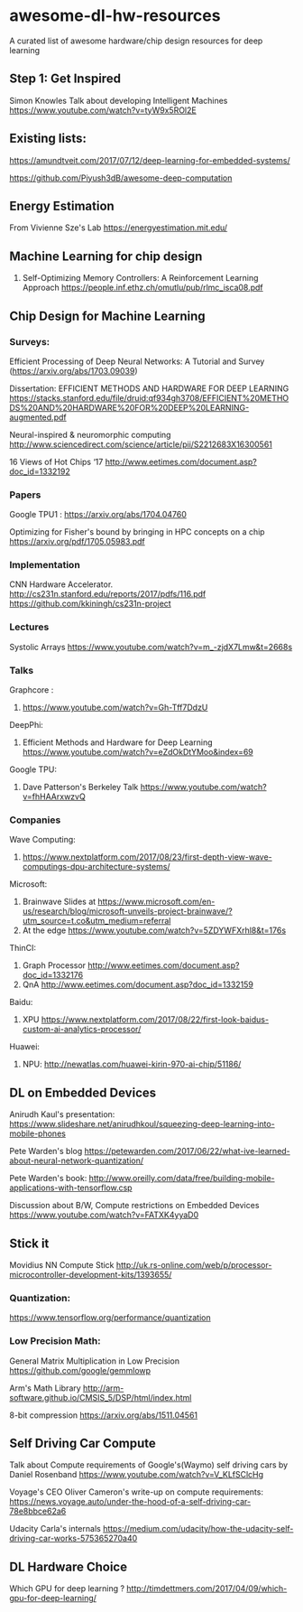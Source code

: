 # awesome-dl-hw-resources
A curated list of awesome hardware/chip design resources for deep learning

## Step 1: Get Inspired

Simon Knowles Talk about developing Intelligent Machines https://www.youtube.com/watch?v=tyW9x5ROl2E

## Existing lists:
https://amundtveit.com/2017/07/12/deep-learning-for-embedded-systems/

https://github.com/Piyush3dB/awesome-deep-computation

## Energy Estimation

From Vivienne Sze's Lab https://energyestimation.mit.edu/

## Machine Learning for chip design

1. Self-Optimizing Memory Controllers: A Reinforcement Learning Approach https://people.inf.ethz.ch/omutlu/pub/rlmc_isca08.pdf

## Chip Design for Machine Learning

### Surveys:

Efficient Processing of Deep Neural Networks: A Tutorial and Survey (https://arxiv.org/abs/1703.09039)

Dissertation: EFFICIENT METHODS AND HARDWARE FOR DEEP LEARNING  https://stacks.stanford.edu/file/druid:qf934gh3708/EFFICIENT%20METHODS%20AND%20HARDWARE%20FOR%20DEEP%20LEARNING-augmented.pdf

Neural-inspired & neuromorphic computing http://www.sciencedirect.com/science/article/pii/S2212683X16300561

16 Views of Hot Chips ‘17 http://www.eetimes.com/document.asp?doc_id=1332192

### Papers
Google TPU1 : https://arxiv.org/abs/1704.04760

Optimizing for Fisher's bound by bringing in HPC concepts on a chip  https://arxiv.org/pdf/1705.05983.pdf

### Implementation
CNN Hardware Accelerator. http://cs231n.stanford.edu/reports/2017/pdfs/116.pdf
https://github.com/kkiningh/cs231n-project

### Lectures
Systolic Arrays https://www.youtube.com/watch?v=m_-zjdX7Lmw&t=2668s

### Talks
Graphcore : 
1. https://www.youtube.com/watch?v=Gh-Tff7DdzU

DeepPhi:
1. Efficient Methods and Hardware for Deep Learning https://www.youtube.com/watch?v=eZdOkDtYMoo&index=69

Google TPU:
1. Dave Patterson's Berkeley Talk https://www.youtube.com/watch?v=fhHAArxwzvQ

### Companies
Wave Computing:
1. https://www.nextplatform.com/2017/08/23/first-depth-view-wave-computings-dpu-architecture-systems/

Microsoft:
1. Brainwave Slides at https://www.microsoft.com/en-us/research/blog/microsoft-unveils-project-brainwave/?utm_source=t.co&utm_medium=referral
2. At the edge https://www.youtube.com/watch?v=5ZDYWFXrhl8&t=176s

ThinCI:
1. Graph Processor http://www.eetimes.com/document.asp?doc_id=1332176
2. QnA http://www.eetimes.com/document.asp?doc_id=1332159

Baidu:
1. XPU https://www.nextplatform.com/2017/08/22/first-look-baidus-custom-ai-analytics-processor/
 
Huawei:
1. NPU: http://newatlas.com/huawei-kirin-970-ai-chip/51186/

## DL on Embedded Devices

Anirudh Kaul's presentation: https://www.slideshare.net/anirudhkoul/squeezing-deep-learning-into-mobile-phones

Pete Warden's blog https://petewarden.com/2017/06/22/what-ive-learned-about-neural-network-quantization/

Pete Warden's book: http://www.oreilly.com/data/free/building-mobile-applications-with-tensorflow.csp

Discussion about B/W, Compute restrictions on Embedded Devices https://www.youtube.com/watch?v=FATXK4yyaD0


## Stick it
Movidius NN Compute Stick http://uk.rs-online.com/web/p/processor-microcontroller-development-kits/1393655/

### Quantization:
https://www.tensorflow.org/performance/quantization

### Low Precision Math:
General Matrix Multiplication in Low Precision https://github.com/google/gemmlowp

Arm's Math Library http://arm-software.github.io/CMSIS_5/DSP/html/index.html

8-bit compression https://arxiv.org/abs/1511.04561

## Self Driving Car Compute
Talk about Compute requirements of Google's(Waymo) self driving cars by Daniel Rosenband
https://www.youtube.com/watch?v=V_KLfSClcHg

Voyage's CEO Oliver Cameron's write-up on compute requirements:
https://news.voyage.auto/under-the-hood-of-a-self-driving-car-78e8bbce62a6

Udacity Carla's internals
https://medium.com/udacity/how-the-udacity-self-driving-car-works-575365270a40

## DL Hardware Choice
Which GPU for deep learning ? http://timdettmers.com/2017/04/09/which-gpu-for-deep-learning/
